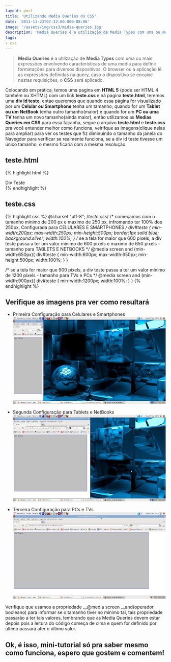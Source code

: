 ```yaml
---
layout: post
title: 'Utilizando Media Queries do CSS'
date: '2011-11-23T07:12:00.000-08:00'
image: '/assets/img/css3/midia-queries.jpg'
description: 'Media Queries é a utilização de Media Types com uma ou mais expressões envolvendo características de uma media para definir formatações para diversos dispositivos.'
tags:
- css
---
```


> __Media Queries__ é a utilização de __Media Types__ com uma ou mais expressões envolvendo características de uma media para definir formatações para diversos dispositivos. O browser ou a aplicação lê as expressões definidas na query, caso o dispositivo se encaixe nestas requisições, o __CSS__ será aplicado.

Colocando em prática, temos uma pagina em __HTML 5__ (pode ser HTML 4 também ou XHTML) com um link __teste.css__ e ná pagina __teste.html__, teremos uma __div id teste__, entao queremos que quando essa página for visualizado por um __Celular ou Smartphone__ tenha um tamanho; quando for um __Tablet ou um NetBook__ tenha outro tamanho(maior) e quando for um __PC ou uma TV__ tenha um novo tamanho(ainda maior), então utilizamos as __Medias Queries em CSS__ para essa façanha, segue o arquivo __teste.html__ e __teste.css__ pra você entender melhor como funciona, veirifque as imagens(clique nelas para ampliar) para ver os testes que fiz diminuindo o tamanho da janela do Navegdor para verificar se realmente funciona, se a div id teste tivesse um único tamanho, o mesmo ficaria com a mesma resolução.

## teste.html
{% highlight html %}
<!DOCTYPE html>
<html lang="pt-br">
    <head>
        <meta charset="utf-8" />
        <link rel="stylesheet" type="text/css" href="teste.css">
        <title>Teste</title>       
    </head>       
<body>
    <div id="teste">
        Div Teste
    </div><!--TESTE-->
</body>
</html>
{% endhighlight %}

## teste.css
{% highlight css %}
@charset "utf-8";
/*teste.css*/
/* começamos com o tamanho minimo de 200 px e maximo de 250 px, infromando ter 100% dos 250px, Configurada para CELULARES E SMARTPHONES */
div#teste {
           min-width:200px;
           max-width:250px;
           min-height:500px;
           border:1px solid blue;
           background:silver;
           width:100%;
          }
/* se a tela for maior que 600 pixels, a div teste passa a ter um valor mínimo de 600 pixels e maximo de 650 pixels - tamanho para TABLETS E NETBOOKS */
@media screen and (min-width:650px){
div#teste {
           min-width:600px;
           max-width:650px;
           min-height:500px;
           width:100%;
          }
}

/* se a tela for maior que 900 pixels, a div teste passa a ter um valor mínimo de 1200 pixels - tamanho para TVs e PCs */
@media screen and (min-width:900px){
div#teste {
           min-width:1200px;
           width:100%;
          }
}
{% endhighlight %}

## Verifique as imagens pra ver como resultará

- Primeira Configuração para Celulares e Smartphones
![Utilizando Media Queries do CSS](/assets/img/css3/celular.jpg "Utilizando Media Queries do CSS")

- Segunda Configuração para Tablets e NetBooks
![Utilizando Media Queries do CSS](/assets/img/css3/tablets.jpg "Utilizando Media Queries do CSS")

- Terceira Configuração para PCs e TVs
![Utilizando Media Queries do CSS](/assets/img/css3/pc.jpg "Utilizando Media Queries do CSS")

Verifique que usamos a propriedade __@media screen __and(operador booleano) para informar se o tamanho tiver no minimo tal, tais propriedade passarão a ter tais valores, lembrando que as Media Queries devem estar depois pois a leitura do código começa de cima e quem for definido por último passará ater o último valor.

## Ok, é isso, mini-tutorial só pra saber mesmo como funciona, espero que gostem e comentem!

<script async src="https://pagead2.googlesyndication.com/pagead/js/adsbygoogle.js"></script>

<!-- Informat -->
<ins class="adsbygoogle"
 style="display:block"
 data-ad-client="ca-pub-2838251107855362"
 data-ad-slot="2327980059"
 data-ad-format="auto"
 data-full-width-responsive="true"></ins>

<script>
(adsbygoogle = window.adsbygoogle || []).push({});
</script>


